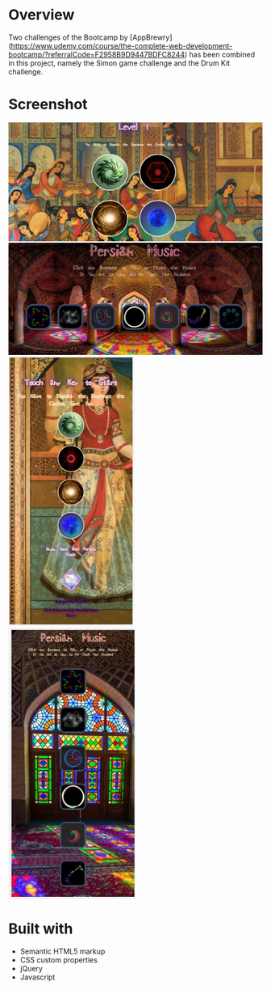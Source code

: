 # Overview

Two challenges of the Bootcamp by [AppBrewry] (https://www.udemy.com/course/the-complete-web-development-bootcamp/?referralCode=F2958B9D9447BDFC8244)  has been combined in this project, namely the Simon game challenge and the Drum Kit challenge.

# Screenshot

![](/screenshots/mainPageDesktop.jpg)
![](/screenshots/secondPageDesktop.jpg)
![](/screenshots/mainPageMobile.jpg)
![](/screenshots/secondPageMobile.jpg)

# Built with

- Semantic HTML5 markup
- CSS custom properties
- jQuery
- Javascript

